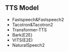 
## TTS Model

- Fastspeech&Fastspeech2
- Tacotron&Tacotron2
- Transformer-TTS
- Bark(E2E)
- VITS(E2E)
- NaturalSpeech2
